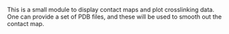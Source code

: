 This is a small module to display contact maps and plot crosslinking data. One can provide a set of PDB files, and these will be used to smooth out the contact map.